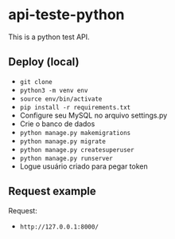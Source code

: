 # api-teste-python

This is a python test API.

## Deploy (local)

- `git clone`
- `python3 -m venv env`
- `source env/bin/activate`
- `pip install -r requirements.txt`
- Configure seu MySQL no arquivo settings.py
- Crie o banco de dados
- `python manage.py makemigrations`
- `python manage.py migrate`
- `python manage.py createsuperuser`
- `python manage.py runserver`
- Logue usuário criado para pegar token

## Request example

Request:

- `http://127.0.0.1:8000/`